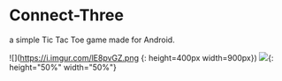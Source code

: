 # Connect-Three
a simple Tic Tac Toe game made for Android.

![](https://i.imgur.com/lE8pvGZ.png {: height=400px width=900px}) ![](https://i.imgur.com/SRBDxq3.png){: height="50%" width="50%"}
